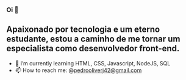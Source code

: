 ### Oi 👋

## Apaixonado por tecnologia e um eterno estudante, estou a caminho de me tornar um especialista como desenvolvedor front-end.

- 🌱 I’m currently learning HTML, CSS, Javascript, NodeJS, SQL
- 📫 How to reach me: @pedrooliverj42@gmail.com
